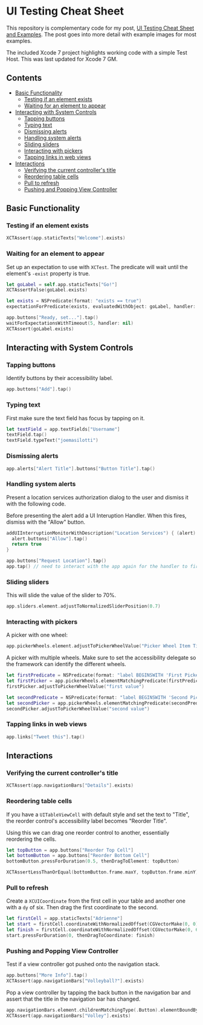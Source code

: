 # UI Testing Cheat Sheet

This repository is complementary code for my post, [UI Testing Cheat Sheet and Examples](http://masilotti.com/ui-testing-cheat-sheet/). The post goes into more detail with example images for most examples.

The included Xcode 7 project highlights working code with a simple Test Host. This was last updated for Xcode 7 GM.

## Contents

- [Basic Functionality](https://github.com/joemasilotti/UI-Testing-Cheat-Sheet#basic-functionality)
  - [Testing if an element exists](https://github.com/joemasilotti/UI-Testing-Cheat-Sheet#testing-if-an-element-exists) 
  - [Waiting for an element to appear](https://github.com/joemasilotti/UI-Testing-Cheat-Sheet#waiting-for-an-element-to-appear) 
- [Interacting with System Controls](https://github.com/joemasilotti/UI-Testing-Cheat-Sheet#interacting-with-system-controls)
  - [Tapping buttons](https://github.com/joemasilotti/UI-Testing-Cheat-Sheet#tapping-buttons) 
  - [Typing text](https://github.com/joemasilotti/UI-Testing-Cheat-Sheet#typing-text) 
  - [Dismissing alerts](https://github.com/joemasilotti/UI-Testing-Cheat-Sheet#dismissing-alerts) 
  - [Handling system alerts](https://github.com/joemasilotti/UI-Testing-Cheat-Sheet#handling-system-alerts) 
  - [Sliding sliders](https://github.com/joemasilotti/UI-Testing-Cheat-Sheet#sliding-sliders) 
  - [Interacting with pickers](https://github.com/joemasilotti/UI-Testing-Cheat-Sheet#interacting-with-pickers) 
  - [Tapping links in web views](https://github.com/joemasilotti/UI-Testing-Cheat-Sheet#tapping-links-in-web-views) 
- [Interactions](https://github.com/joemasilotti/UI-Testing-Cheat-Sheet#interactions)
  - [Verifying the current controller's title](https://github.com/joemasilotti/UI-Testing-Cheat-Sheet#verifying-the-current-controllers-title) 
  - [Reordering table cells](https://github.com/joemasilotti/UI-Testing-Cheat-Sheet#reordering-table-cells) 
  - [Pull to refresh](https://github.com/joemasilotti/UI-Testing-Cheat-Sheet#pull-to-refresh) 
  - [Pushing and Popping View Controller](https://github.com/joemasilotti/UI-Testing-Cheat-Sheet#pushing-and-popping-view-controller)

## Basic Functionality

### Testing if an element exists

````swift
XCTAssert(app.staticTexts["Welcome"].exists)
````

### Waiting for an element to appear
Set up an expectation to use with `XCTest`. The predicate will wait until the element's `-exist` property is true.

````swift
let goLabel = self.app.staticTexts["Go!"]
XCTAssertFalse(goLabel.exists)

let exists = NSPredicate(format: "exists == true")
expectationForPredicate(exists, evaluatedWithObject: goLabel, handler: nil)

app.buttons["Ready, set..."].tap()
waitForExpectationsWithTimeout(5, handler: nil)
XCTAssert(goLabel.exists)
````

## Interacting with System Controls

### Tapping buttons
Identify buttons by their accessibility label.

````swift
app.buttons["Add"].tap()
````

### Typing text
First make sure the text field has focus by tapping on it.

````swift
let textField = app.textFields["Username"]
textField.tap()
textField.typeText("joemasilotti")
````

### Dismissing alerts
````swift
app.alerts["Alert Title"].buttons["Button Title"].tap()
````

### Handling system alerts
Present a location services authorization dialog to the user and dismiss it with the following code.

Before presenting the alert add a UI Interuption Handler. When this fires, dismiss with the "Allow" button.

````swift
addUIInterruptionMonitorWithDescription("Location Services") { (alert) -> Bool in
  alert.buttons["Allow"].tap()
  return true
}

app.buttons["Request Location"].tap()
app.tap() // need to interact with the app again for the handler to fire
````

### Sliding sliders
This will slide the value of the slider to 70%.

````swift
app.sliders.element.adjustToNormalizedSliderPosition(0.7)
````

### Interacting with pickers
A picker with one wheel:

````swift
app.pickerWheels.element.adjustToPickerWheelValue("Picker Wheel Item Title")
````

A picker with multiple wheels. Make sure to set the accessibility delegate so the framework can identify the different wheels.

````swift
let firstPredicate = NSPredicate(format: "label BEGINSWITH 'First Picker'")
let firstPicker = app.pickerWheels.elementMatchingPredicate(firstPredicate)
firstPicker.adjustToPickerWheelValue("first value")

let secondPredicate = NSPredicate(format: "label BEGINSWITH 'Second Picker'")
let secondPicker = app.pickerWheels.elementMatchingPredicate(secondPredicate)
secondPicker.adjustToPickerWheelValue("second value")

````

### Tapping links in web views
````swift
app.links["Tweet this"].tap()
````

## Interactions

### Verifying the current controller's title
````swift
XCTAssert(app.navigationBars["Details"].exists)
````

### Reordering table cells
If you have a `UITableViewCell` with default style and set the text to "Title", the reorder control's accessibility label becomes "Reorder Title".

Using this we can drag one reorder control to another, essentially reordering the cells.

````swift
let topButton = app.buttons["Reorder Top Cell"]
let bottomButton = app.buttons["Reorder Bottom Cell"]
bottomButton.pressForDuration(0.5, thenDragToElement: topButton)

XCTAssertLessThanOrEqual(bottomButton.frame.maxY, topButton.frame.minY)
````

### Pull to refresh

Create a `XCUICoordinate` from the first cell in your table and another one with a `dy` of six. Then drag the first coordinate to the second.

````swift
let firstCell = app.staticTexts["Adrienne"]
let start = firstCell.coordinateWithNormalizedOffset(CGVectorMake(0, 0))
let finish = firstCell.coordinateWithNormalizedOffset(CGVectorMake(0, 6))
start.pressForDuration(0, thenDragToCoordinate: finish)
````

### Pushing and Popping View Controller

Test if a view controller got pushed onto the navigation stack.

```swift
app.buttons["More Info"].tap()
XCTAssert(app.navigationBars["Volleyball?"].exists)
```

Pop a view controller by tapping the back button in the navigation bar and assert that the title in the navigation bar has changed.

```swift
app.navigationBars.element.childrenMatchingType(.Button).elementBoundByIndex(0).tap()
XCTAssert(app.navigationBars["Volley"].exists)
```